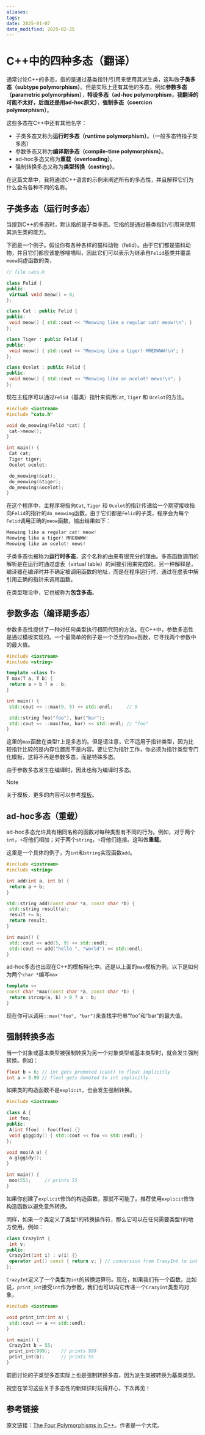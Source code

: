 ```yaml
---
aliases: 
tags: 
date: 2025-01-07
date_modified: 2025-02-25
---
```


# C++中的四种多态（翻译）

通常讨论C++的多态，指的是通过基类指针/引用来使用其派生类，这叫做**子类多态（subtype polymorphism）**。但是实际上还有其他的多态，例如**参数多态（parametric polymorphism）**，**特设多态（ad-hoc polymorphism，我翻译的可能不太好，后面还是用ad-hoc原文）**，**强制多态（coercion polymorphism）**。

这些多态在C++中还有其他名字：

- 子类多态又称为**运行时多态（runtime polymorphism）**。（一般多态特指子类多态）
- 参数多态又称为**编译期多态（compile-time polymorphism）**。
- ad-hoc多态又称为**重载（overloading）**。
- 强制转换多态又称为**类型转换（casting）**。

在这篇文章中，我将通过C++语言的示例来阐述所有的多态性，并且解释它们为什么会有各种不同的名称。

## 子类多态（运行时多态）

当提到C++的多态时，默认指的是子类多态。它指的是通过基类指针/引用来使用其派生类的能力。

下面是一个例子。假设你有各种各样的猫科动物（felid）。由于它们都是猫科动物，并且它们都应该能够喵喵叫，因此它们可以表示为继承自`Felid`基类并覆盖`meow`纯虚函数的类，

```cpp
// file cats.h

class Felid {
public:
 virtual void meow() = 0;
};

class Cat : public Felid {
public:
 void meow() { std::cout << "Meowing like a regular cat! meow!\n"; }
};

class Tiger : public Felid {
public:
 void meow() { std::cout << "Meowing like a tiger! MREOWWW!\n"; }
};

class Ocelot : public Felid {
public:
 void meow() { std::cout << "Meowing like an ocelot! mews!\n"; }
};
```

现在主程序可以通过`Felid`（基类）指针来调用`Cat`, `Tiger` 和 `Ocelot`的方法。

```cpp
#include <iostream>
#include "cats.h"

void do_meowing(Felid *cat) {
 cat->meow();
}

int main() {
 Cat cat;
 Tiger tiger;
 Ocelot ocelot;

 do_meowing(&cat);
 do_meowing(&tiger);
 do_meowing(&ocelot);
}

```

在这个程序中，主程序将指向`Cat`, `Tiger` 和 `Ocelot`的指针传递给一个期望接收指向`Felid`的指针的`do_meowing`函数。由于它们都是`Felid`的子类，程序会为每个`Felid`调用正确的`meow`函数，输出结果如下：

```cpp
Meowing like a regular cat! meow!
Meowing like a tiger! MREOWWW!
Meowing like an ocelot! mews!
```

子类多态也被称为**运行时多态**，这个名称的由来有很充分的理由。多态函数调用的解析是在运行时通过虚表（virtual table）的间接引用来完成的。另一种解释是，编译器在编译时并不确定被调用函数的地址，而是在程序运行时，通过在虚表中解引用正确的指针来调用函数。

在类型理论中，它也被称为**包含多态**。

## 参数多态（编译期多态）

参数多态性提供了一种对任何类型执行相同代码的方法。在C++中，参数多态性是通过模板实现的。一个最简单的例子是一个泛型的`max`函数，它寻找两个参数中的最大值。

```cpp
#include <iostream>
#include <string>

template <class T>
T max(T a, T b) {
 return a > b ? a : b;
}

int main() {
 std::cout << ::max(9, 5) << std::endl;     // 9

 std::string foo("foo"), bar("bar");
 std::cout << ::max(foo, bar) << std::endl; // "foo"
}
```

这里的`max`函数在类型`T`上是多态的。但是请注意，它不适用于指针类型，因为比较指针比较的是内存位置而不是内容。要让它为指针工作，你必须为指针类型专门化模板，这将不再是参数多态，而是特殊多态。

由于参数多态发生在编译时，因此也称为编译时多态。

> [!NOTE]
> 关于模板，更多的内容可以参考[模板](模板.md)。

## ad-hoc多态（重载）

ad-hoc多态允许具有相同名称的函数对每种类型有不同的行为。例如，对于两个`int`，`+`将他们相加；对于两个`string`，`+`将他们连接。这叫做**重载**。

这里是一个具体的例子，为`int`和`string`实现函数`add`。

```cpp
#include <iostream>
#include <string>

int add(int a, int b) {
 return a + b;
}

std::string add(const char *a, const char *b) {
 std::string result(a);
 result += b;
 return result;
}

int main() {
 std::cout << add(5, 9) << std::endl;
 std::cout << add("hello ", "world") << std::endl;
}
```

ad-hoc多态也出现在C++的模板特化中。还是以上面的`max`模板为例，以下是如何为两个`char *`编写`max`

```cpp
template <>
const char *max(const char *a, const char *b) {
 return strcmp(a, b) > 0 ? a : b;
}
```

现在你可以调用`::max("foo", "bar")`来查找字符串“foo”和“bar”的最大值。

## 强制转换多态

当一个对象或基本类型被强制转换为另一个对象类型或基本类型时，就会发生强制转换。例如：

```cpp
float b = 6; // int gets promoted (cast) to float implicitly
int a = 9.99 // float gets demoted to int implicitly
```

如果类的构造函数不是`explicit`，也会发生强制转换。

```cpp
#include <iostream>

class A {
 int foo;
public:
 A(int ffoo) : foo(ffoo) {}
 void giggidy() { std::cout << foo << std::endl; }
};

void moo(A a) {
 a.giggidy();
}

int main() {
 moo(55);     // prints 55
}
```

如果你创建了`explicit`修饰的构造函数，那就不可能了。推荐使用`explicit`修饰构造函数以避免意外转换。

同样，如果一个类定义了类型`T`的转换操作符，那么它可以在任何需要类型`T`的地方使用。例如：

```cpp
class CrazyInt {
 int v;
public:
 CrazyInt(int i) : v(i) {}
 operator int() const { return v; } // conversion from CrazyInt to int
};
```

`CrazyInt`定义了一个类型为`int`的转换运算符。现在，如果我们有一个函数，比如说，`print_int`接受`int`作为参数，我们也可以向它传递一个`CrazyInt`类型的对象，

```cpp
#include <iostream>

void print_int(int a) {
 std::cout << a << std::endl;
}

int main() {
 CrazyInt b = 55;
 print_int(999);    // prints 999
 print_int(b);      // prints 55
}
```

前面讨论的子类型多态实际上也是强制转换多态，因为派生类被转换为基类类型。

祝您在学习这些关于多态性的新知识时玩得开心，下次再见！

## 参考链接

原文链接：[The Four Polymorphisms in C++](https://catonmat.net/cpp-polymorphism)。作者是一个大佬。
